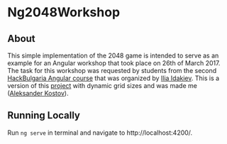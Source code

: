 # Ng2048Workshop

## About
 This simple implementation of the 2048 game is intended to serve as an example for an Angular workshop that took place on 26th of March 2017. The task for this workshop was requested by students from the second [HackBulgaria Angular course](https://hackbulgaria.com/courses/angular2-volume2/) that was organized by [Ilia Idakiev](https://bg.linkedin.com/in/idakiev).
 This is a version of this [project](https://github.com/IliaIdakiev/NG_2048_workshop/tree/master) with dynamic grid sizes and was made me ([Aleksander Kostov](https://www.linkedin.com/in/aleksander-kostov-800509105/)).

## Running Locally
Run `ng serve` in terminal and navigate to http://localhost:4200/.
